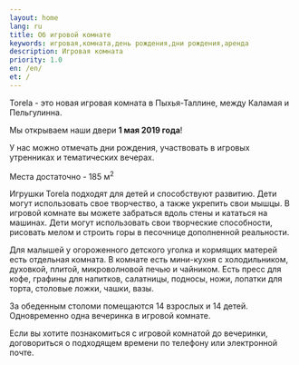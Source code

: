 ```yaml
---
layout: home
lang: ru
title: Об игровой комнате
keywords: игровая,комната,день рождения,дни рождения,аренда
description: Игровая комната
priority: 1.0
en: /en/
et: /
---
```


Torela - это новая игровая комната в Пыхья-Таллине, между Каламая и Пельгулинна.

Мы открываем наши двери **1 мая 2019 года**!

У нас можно отмечать дни рождения, участвовать в игровых утренниках и тематических вечерах.
 
Места достаточно - 185 м<sup>2</sup>

Игрушки Torela подходят для детей и способствуют развитию. Дети могут использовать свое творчество, а также укрепить свои мышцы. В игровой комнате вы можете забраться вдоль стены и кататься на машинах. Дети могут использовать свои творческие способности, рисовать мелом и строить горы в песочнице дополненной реальности.

Для малышей у огороженного детского уголка и кормящих матерей есть отдельная комната. 
В комнате есть мини-кухня с холодильником, духовкой, плитой, микроволновой печью и чайником. 
Есть пресс для кофе, графины для напитков, салатницы, подносы, ножи, лопатки для торта, столовые ложки, чашки, вазы.

За обеденным столоми помещаются 14 взрослых и 14 детей. Одновременно одна вечеринка в игровой комнате.

Если вы хотите познакомиться с игровой комнатой до вечеринки, договориться о подходящем времени по телефону или электронной почте.
